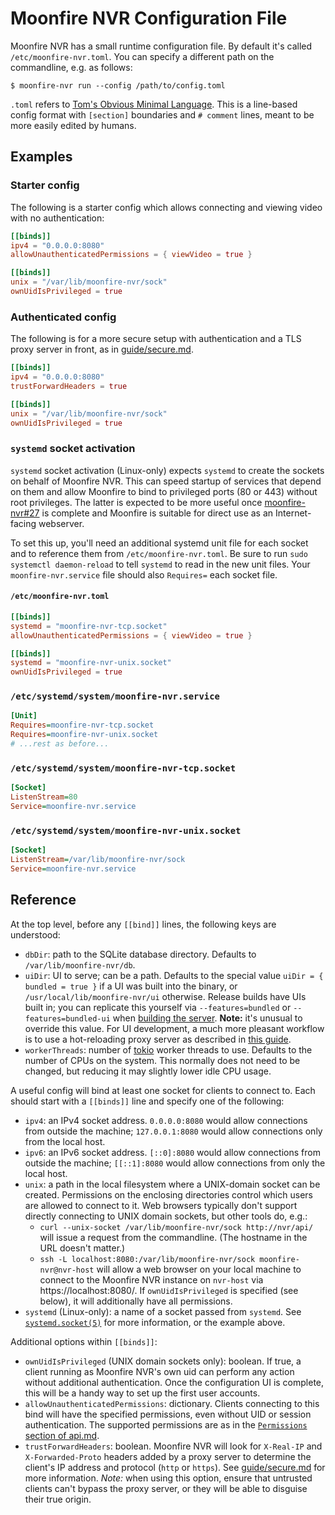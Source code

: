 # Moonfire NVR Configuration File

Moonfire NVR has a small runtime configuration file. By default it's called
`/etc/moonfire-nvr.toml`. You can specify a different path on the commandline,
e.g. as follows:

```console
$ moonfire-nvr run --config /path/to/config.toml
```

`.toml` refers to [Tom's Obvious Minimal Language](https://toml.io/en/). This
is a line-based config format with `[section]` boundaries and `# comment`
lines, meant to be more easily edited by humans.

## Examples

### Starter config

The following is a starter config which allows connecting and viewing video with no authentication:

```toml
[[binds]]
ipv4 = "0.0.0.0:8080"
allowUnauthenticatedPermissions = { viewVideo = true }

[[binds]]
unix = "/var/lib/moonfire-nvr/sock"
ownUidIsPrivileged = true
```

### Authenticated config

The following is for a more secure setup with authentication and a TLS proxy
server in front, as in [guide/secure.md](../guide/secure.md).

```toml
[[binds]]
ipv4 = "0.0.0.0:8080"
trustForwardHeaders = true

[[binds]]
unix = "/var/lib/moonfire-nvr/sock"
ownUidIsPrivileged = true
```

### `systemd` socket activation

`systemd` socket activation (Linux-only) expects `systemd` to create the sockets
on behalf of Moonfire NVR. This can speed startup of services that depend on them and allow
Moonfire to bind to privileged ports (80 or 443) without root privileges. The latter is
expected to be more useful once
[moonfire-nvr#27](https://github.com/scottlamb/moonfire-nvr/issues/27) is
complete and Moonfire is suitable for direct use as an Internet-facing webserver.

To set this up, you'll need an additional systemd unit file for each socket and
to reference them from `/etc/moonfire-nvr.toml`. Be sure to run `sudo systemctl
daemon-reload` to tell `systemd` to read in the new unit files. Your
`moonfire-nvr.service` file should also `Requires=` each socket file.

#### `/etc/moonfire-nvr.toml`

```toml
[[binds]]
systemd = "moonfire-nvr-tcp.socket"
allowUnauthenticatedPermissions = { viewVideo = true }

[[binds]]
systemd = "moonfire-nvr-unix.socket"
ownUidIsPrivileged = true
```

### `/etc/systemd/system/moonfire-nvr.service`

```ini
[Unit]
Requires=moonfire-nvr-tcp.socket
Requires=moonfire-nvr-unix.socket
# ...rest as before...
```

### `/etc/systemd/system/moonfire-nvr-tcp.socket`

```ini
[Socket]
ListenStream=80
Service=moonfire-nvr.service
```

### `/etc/systemd/system/moonfire-nvr-unix.socket`

```ini
[Socket]
ListenStream=/var/lib/moonfire-nvr/sock
Service=moonfire-nvr.service
```

## Reference

At the top level, before any `[[bind]]` lines, the following
keys are understood:

*   `dbDir`: path to the SQLite database directory. Defaults to `/var/lib/moonfire-nvr/db`.
*   `uiDir`: UI to serve; can be a path. Defaults to the special value
    `uiDir = { bundled = true }` if a UI was built into the binary, or
    `/usr/local/lib/moonfire-nvr/ui` otherwise. Release builds have UIs
    built in; you can replicate this yourself via `--features=bundled` or `--features=bundled-ui`
    when [building the server](../guide/build.md). **Note:** it's unusual
    to override this value. For UI development, a much more pleasant
    workflow is to use a hot-reloading proxy server as described in
    [this guide](../guide/developing-ui.md).
*   `workerThreads`: number of [tokio](https://tokio.rs/) worker threads to
    use. Defaults to the number of CPUs on the system. This normally does not
    need to be changed, but reducing it may slightly lower idle CPU usage.

A useful config will bind at least one socket for clients to connect to. Each
should start with a `[[binds]]` line and specify one of the following:

*   `ipv4`: an IPv4 socket address. `0.0.0.0:8080` would allow connections from outside the machine;
    `127.0.0.1:8080` would allow connections only from the local host.
*   `ipv6`: an IPv6 socket address. `[::0]:8080` would allow connections from outside the machine;
    `[[::1]:8080` would allow connections from only the local host.
*   `unix`: a path in the local filesystem where a UNIX-domain socket can be created. Permissions on the
    enclosing directories control which users are allowed to connect to it. Web browsers typically don't
    support directly connecting to UNIX domain sockets, but other tools do, e.g.:
    *   `curl --unix-socket /var/lib/moonfire-nvr/sock http://nvr/api/` will
        issue a request from the commandline. (The hostname in the URL doesn't
        matter.)
    *   `ssh -L localhost:8080:/var/lib/moonfire-nvr/sock moonfire-nvr@nvr-host`
        will allow a web browser on your local machine to connect to the
        Moonfire NVR instance on `nvr-host` via https://localhost:8080/. If
        `ownUidIsPrivileged` is specified (see below), it will additionally
        have all permissions.
*   `systemd` (Linux-only): a name of a socket passed from `systemd`. See
     [`systemd.socket(5)`](https://www.freedesktop.org/software/systemd/man/latest/systemd.socket.html)
     for more information, or the example above.

Additional options within `[[binds]]`:

*   `ownUidIsPrivileged` (UNIX domain sockets only): boolean. If true, a client
    running as Moonfire NVR's own uid can perform any action without additional
    authentication. Once the configuration UI is complete, this will be a handy
    way to set up the first user accounts.
*   `allowUnauthenticatedPermissions`: dictionary. Clients connecting to this
    bind will have the specified permissions, even without UID or session
    authentication. The supported permissions are as in the [`Permissions`
    section of api.md](api.md#permissions).
*   `trustForwardHeaders`: boolean. Moonfire NVR will look for `X-Real-IP` and
    `X-Forwarded-Proto` headers added by a proxy server to determine the
    client's IP address and protocol (`http` or `https`). See
    [guide/secure.md](../guide/secure.md) for more information. *Note:* when
    using this option, ensure that untrusted clients can't bypass the proxy
    server, or they will be able to disguise their true origin.
